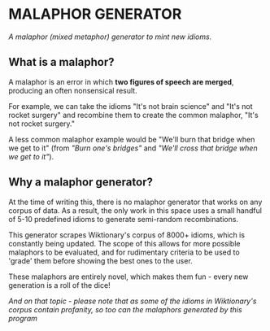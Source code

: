 # MALAPHOR GENERATOR

_A malaphor (mixed metaphor) generator to mint new idioms._

## What is a malaphor?
A malaphor is an error in which **two figures of speech are merged**, producing an often nonsensical result.

For example, we can take the idioms "It's not brain science" and "It's not rocket surgery" and recombine them to create the common malaphor, "It's not rocket surgery."

A less common malaphor example would be "We'll burn that bridge when we get to it" (from _"Burn one's bridges"_ and _"We'll cross that bridge when we get to it"_). 

## Why a malaphor generator?
At the time of writing this, there is no malaphor generator that works on any corpus of data. As a result, the only work in this space uses a small handful of 5-10 predefined idioms to generate semi-random recombinations.

This generator scrapes Wiktionary's corpus of 8000+ idioms, which is constantly being updated. The scope of this allows for more possible malaphors to be evaluated, and for rudimentary criteria to be used to 'grade' them before showing the best ones to the user.

These malaphors are entirely novel, which makes them fun - every new generation is a roll of the dice!

_And on that topic - please note that as some of the idioms in Wiktionary's corpus contain profanity, so too can the malaphors generated by this program_
